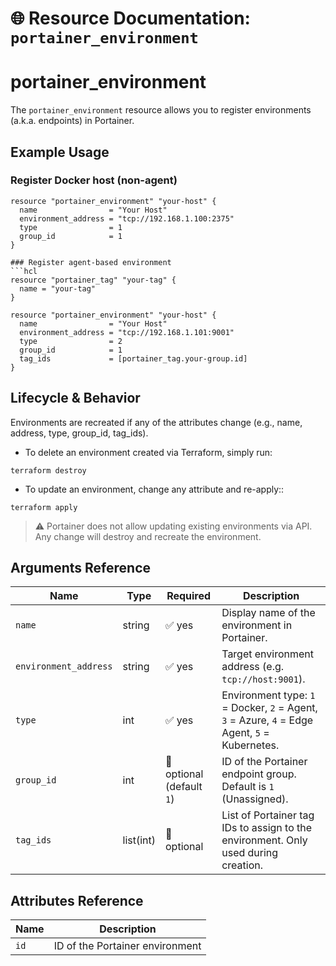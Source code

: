 # 🌐 Resource Documentation: `portainer_environment`

# portainer_environment
The `portainer_environment` resource allows you to register environments (a.k.a. endpoints) in Portainer.

## Example Usage

### Register Docker host (non-agent)

```hcl
resource "portainer_environment" "your-host" {
  name                = "Your Host"
  environment_address = "tcp://192.168.1.100:2375"
  type                = 1
  group_id            = 1
}

### Register agent-based environment
```hcl
resource "portainer_tag" "your-tag" {
  name = "your-tag"
}

resource "portainer_environment" "your-host" {
  name                = "Your Host"
  environment_address = "tcp://192.168.1.101:9001"
  type                = 2
  group_id            = 1
  tag_ids             = [portainer_tag.your-group.id]
}
```
## Lifecycle & Behavior

Environments are recreated if any of the attributes change (e.g., name, address, type, group_id, tag_ids).

- To delete an environment created via Terraform, simply run:
```hcl
terraform destroy
```

- To update an environment, change any attribute and re-apply::
```hcl
terraform apply
```
> ⚠️ Portainer does not allow updating existing environments via API. Any change will destroy and recreate the environment.

## Arguments Reference

| Name                  | Type       | Required                     | Description                                                                                      |
|-----------------------|------------|------------------------------|--------------------------------------------------------------------------------------------------|
| `name`                | string     | ✅ yes                       | Display name of the environment in Portainer.                                                    |
| `environment_address` | string     | ✅ yes                       | Target environment address (e.g. `tcp://host:9001`).                                             |
| `type`                | int        | ✅ yes                       | Environment type: `1` = Docker, `2` = Agent, `3` = Azure, `4` = Edge Agent, `5` = Kubernetes.     |
| `group_id`            | int        | 🚫 optional (default `1`)   | ID of the Portainer endpoint group. Default is `1` (Unassigned).                                 |
| `tag_ids`             | list(int)  | 🚫 optional                 | List of Portainer tag IDs to assign to the environment. Only used during creation.              |


## Attributes Reference

| Name | Description              |
|------|--------------------------|
| `id` | ID of the Portainer environment |
